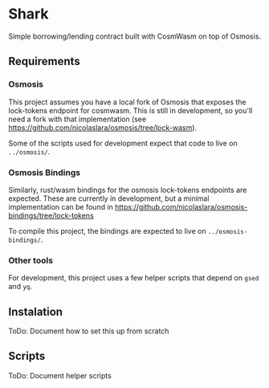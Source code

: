 # Shark

Simple borrowing/lending contract built with CosmWasm on top of Osmosis.

## Requirements

### Osmosis

This project assumes you have a local fork of Osmosis that
exposes the lock-tokens endpoint for cosmwasm. This is still in development,
so you'll need a fork with that implementation (see https://github.com/nicolaslara/osmosis/tree/lock-wasm).

Some of the scripts used for development expect that code to live on `../osmosis/`.

### Osmosis Bindings

Similarly, rust/wasm bindings for the osmosis lock-tokens endpoints are expected.
These are currently in development, but a minimal implementation
can be found in https://github.com/nicolaslara/osmosis-bindings/tree/lock-tokens

To compile this project, the bindings are expected to live on `../osmosis-bindings/`.


### Other tools

For development, this project uses a few helper scripts that depend on `gsed` and `yq`.

## Instalation

ToDo: Document how to set this up from scratch

## Scripts

ToDo: Document helper scripts
